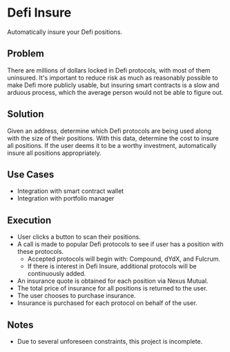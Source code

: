 # Defi Insure

Automatically insure your Defi positions.

## Problem

There are millions of dollars locked in Defi protocols, with most of them uninsured. It's important to reduce risk as much as reasonably possible to make Defi more publicly usable, but insuring smart contracts is a slow and arduous process, which the average person would not be able to figure out.

## Solution

Given an address, determine which Defi protocols are being used along with the size of their positions. With this data, determine the cost to insure all positions. If the user deems it to be a worthy investment, automatically insure all positions appropriately.

## Use Cases

- Integration with smart contract wallet
- Integration with portfolio manager

## Execution

- User clicks a button to scan their positions.
- A call is made to popular Defi protocols to see if user has a position with these protocols.
  - Accepted protocols will begin with: Compound, dYdX, and Fulcrum.
  - If there is interest in Defi Insure, additional protocols will be continuously added.
- An insurance quote is obtained for each position via Nexus Mutual.
- The total price of insurance for all positions is returned to the user.
- The user chooses to purchase insurance.
- Insurance is purchased for each protocol on behalf of the user.

## Notes

- Due to several unforeseen constraints, this project is incomplete.